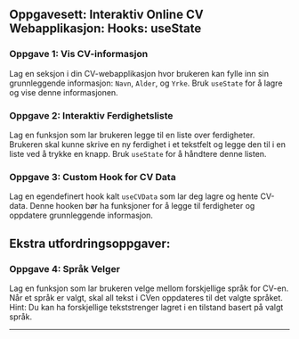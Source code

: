 ## Oppgavesett: Interaktiv Online CV Webapplikasjon: **Hooks: useState**

### **Oppgave 1:** Vis CV-informasjon

Lag en seksjon i din CV-webapplikasjon hvor brukeren kan fylle inn sin grunnleggende informasjon: `Navn`, `Alder`, og `Yrke`. Bruk `useState` for å lagre og vise denne informasjonen.

  

### **Oppgave 2:** Interaktiv Ferdighetsliste

Lag en funksjon som lar brukeren legge til en liste over ferdigheter. Brukeren skal kunne skrive en ny ferdighet i et tekstfelt og legge den til i en liste ved å trykke en knapp. Bruk `useState` for å håndtere denne listen.

  

### **Oppgave 3:** Custom Hook for CV Data

Lag en egendefinert hook kalt `useCVData` som lar deg lagre og hente CV-data. Denne hooken bør ha funksjoner for å legge til ferdigheter og oppdatere grunnleggende informasjon.


## **Ekstra utfordringsoppgaver:**

### **Oppgave 4:** Språk Velger
Lag en funksjon som lar brukeren velge mellom forskjellige språk for CV-en. Når et språk er valgt, skal all tekst i CVen oppdateres til det valgte språket. Hint: Du kan ha forskjellige tekststrenger lagret i en tilstand basert på valgt språk.

---

